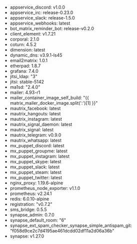 * appservice_discord: v1.0.0
* appservice_irc: release-0.23.0
* appservice_slack: release-1.5.0
* appservice_webhooks: latest
* bot_matrix_reminder_bot: release-v0.2.0
* client_element: v1.7.21
* corporal: 2.1.0
* coturn: 4.5.2
* dimension: latest
* dynamic_dns: v3.9.1-ls45
* email2matrix: 1.0.1
* etherpad: 1.8.7
* grafana: 7.4.0
* jitsi_ldap: "3"
* jitsi: stable-5142
* ma1sd: "2.4.0"
* mailer: 4.93-r1
* mailer_container_image_self_build: "{{ matrix_mailer_docker_image.split(':')[1] }}"
* mautrix_facebook: latest
* mautrix_hangouts: latest
* mautrix_instagram: latest
* mautrix_signal_daemon: latest
* mautrix_signal: latest
* mautrix_telegram: v0.9.0
* mautrix_whatsapp: latest
* mx_puppet_discord: latest
* mx_puppet_groupme: latest
* mx_puppet_instagram: latest
* mx_puppet_skype: latest
* mx_puppet_slack: latest
* mx_puppet_steam: latest
* mx_puppet_twitter: latest
* nginx_proxy: 1.19.6-alpine
* prometheus_node_exporter: v1.1.0
* prometheus: v2.24.1
* redis: 6.0.10-alpine
* registration: "v0.7.2"
* sms_bridge: 0.5.5
* synapse_admin: 0.7.0
* synapse_default_room: "6"
* synapse_ext_spam_checker_synapse_simple_antispam_git: "f058d9ce2c7d4195ae461dcdd02df11a2d06a36b"
* synapse: v1.27.0
